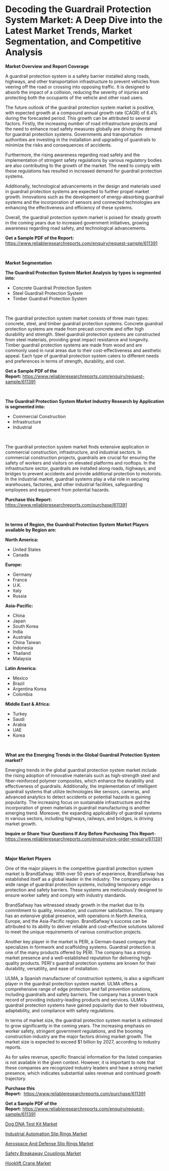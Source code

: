 <p><h1>Decoding the Guardrail Protection System Market: A Deep Dive into the Latest Market Trends, Market Segmentation, and Competitive Analysis</h1></p><p><strong>Market Overview and Report Coverage</strong></p>
<p><p>A guardrail protection system is a safety barrier installed along roads, highways, and other transportation infrastructure to prevent vehicles from veering off the road or crossing into opposing traffic. It is designed to absorb the impact of a collision, reducing the severity of injuries and protecting both the occupants of the vehicle and other road users.</p><p>The future outlook of the guardrail protection system market is positive, with expected growth at a compound annual growth rate (CAGR) of 6.4% during the forecasted period. This growth can be attributed to several factors. Firstly, the increasing number of road infrastructure projects and the need to enhance road safety measures globally are driving the demand for guardrail protection systems. Governments and transportation authorities are investing in the installation and upgrading of guardrails to minimize the risks and consequences of accidents.</p><p>Furthermore, the rising awareness regarding road safety and the implementation of stringent safety regulations by various regulatory bodies are also contributing to the growth of the market. The need to comply with these regulations has resulted in increased demand for guardrail protection systems.</p><p>Additionally, technological advancements in the design and materials used in guardrail protection systems are expected to further propel market growth. Innovations such as the development of energy-absorbing guardrail systems and the incorporation of sensors and connected technologies are enhancing the effectiveness and efficiency of these systems.</p><p>Overall, the guardrail protection system market is poised for steady growth in the coming years due to increased government initiatives, growing awareness regarding road safety, and technological advancements.</p></p>
<p><strong>Get a Sample PDF of the Report:</strong> <a href="https://www.reliableresearchreports.com/enquiry/request-sample/611391">https://www.reliableresearchreports.com/enquiry/request-sample/611391</a></p>
<p>&nbsp;</p>
<p><strong>Market Segmentation</strong></p>
<p><strong>The Guardrail Protection System Market Analysis by types is segmented into:</strong></p>
<p><ul><li>Concrete Guardrail Protection System</li><li>Steel Guardrail Protection System</li><li>Timber Guardrail Protection System</li></ul></p>
<p>&nbsp;</p>
<p><p>The guardrail protection system market consists of three main types: concrete, steel, and timber guardrail protection systems. Concrete guardrail protection systems are made from precast concrete and offer high durability and strength. Steel guardrail protection systems are constructed from steel materials, providing great impact resistance and longevity. Timber guardrail protection systems are made from wood and are commonly used in rural areas due to their cost-effectiveness and aesthetic appeal. Each type of guardrail protection system caters to different needs and preferences in terms of strength, durability, and cost.</p></p>
<p><strong>Get a Sample PDF of the Report:</strong>&nbsp;<a href="https://www.reliableresearchreports.com/enquiry/request-sample/611391">https://www.reliableresearchreports.com/enquiry/request-sample/611391</a></p>
<p>&nbsp;</p>
<p><strong>The Guardrail Protection System Market Industry Research by Application is segmented into:</strong></p>
<p><ul><li>Commercial Construction</li><li>Infrastructure</li><li>Industrial</li></ul></p>
<p>&nbsp;</p>
<p><p>The guardrail protection system market finds extensive application in commercial construction, infrastructure, and industrial sectors. In commercial construction projects, guardrails are crucial for ensuring the safety of workers and visitors on elevated platforms and rooftops. In the infrastructure sector, guardrails are installed along roads, highways, and bridges to prevent accidents and provide additional protection to motorists. In the industrial market, guardrail systems play a vital role in securing warehouses, factories, and other industrial facilities, safeguarding employees and equipment from potential hazards.</p></p>
<p><strong>Purchase this Report:</strong>&nbsp; <a href="https://www.reliableresearchreports.com/purchase/611391">https://www.reliableresearchreports.com/purchase/611391</a></p>
<p>&nbsp;</p>
<p><strong>In terms of Region, the Guardrail Protection System Market Players available by Region are:</strong></p>
<p>
    <p> <strong> North America: </strong>
        <ul>
            <li>United States</li>
            <li>Canada</li>
        </ul>
        </p> 
    <p> <strong> Europe: </strong>
        <ul>
            <li>Germany</li>
            <li>France</li>
            <li>U.K.</li>
            <li>Italy</li>
            <li>Russia</li>
        </ul>
        </p> 
    <p> <strong> Asia-Pacific: </strong>
        <ul>
            <li>China</li>
            <li>Japan</li>
            <li>South Korea</li>
            <li>India</li>
            <li>Australia</li>
            <li>China Taiwan</li>
            <li>Indonesia</li>
            <li>Thailand</li>
            <li>Malaysia</li>
        </ul>
        </p> 
    <p> <strong> Latin America: </strong>
        <ul>
            <li>Mexico</li>
            <li>Brazil</li>
            <li>Argentina Korea</li>
            <li>Colombia</li>
        </ul>
        </p> 
    <p> <strong> Middle East & Africa: </strong>
        <ul>
            <li>Turkey</li>
            <li>Saudi</li>
            <li>Arabia</li>
            <li>UAE</li>
            <li>Korea</li>
        </ul>
    </p>
    </p>
<p>&nbsp;</p>
<p><strong>What are the Emerging Trends in the Global Guardrail Protection System market?</strong></p>
<p><p>Emerging trends in the global guardrail protection system market include the rising adoption of innovative materials such as high-strength steel and fiber-reinforced polymer composites, which enhance the durability and effectiveness of guardrails. Additionally, the implementation of intelligent guardrail systems that utilize technologies like sensors, cameras, and advanced analytics to detect accidents or potential hazards is gaining popularity. The increasing focus on sustainable infrastructure and the incorporation of green materials in guardrail manufacturing is another emerging trend. Moreover, the expanding applicability of guardrail systems in various sectors, including highways, railways, and bridges, is driving market growth.</p></p>
<p><strong>Inquire or Share Your Questions If Any Before Purchasing This Report</strong>- <a href="https://www.reliableresearchreports.com/enquiry/pre-order-enquiry/611391">https://www.reliableresearchreports.com/enquiry/pre-order-enquiry/611391</a></p>
<p>&nbsp;</p>
<p><strong>Major Market Players</strong></p>
<p><p>One of the major players in the competitive guardrail protection system market is BrandSafway. With over 50 years of experience, BrandSafway has established itself as a global leader in the industry. The company provides a wide range of guardrail protection systems, including temporary edge protection and safety barriers. These systems are meticulously designed to ensure worker safety and comply with industry standards.</p><p>BrandSafway has witnessed steady growth in the market due to its commitment to quality, innovation, and customer satisfaction. The company has an extensive global presence, with operations in North America, Europe, and the Asia-Pacific region. BrandSafway's success can be attributed to its ability to deliver reliable and cost-effective solutions tailored to meet the unique requirements of various construction projects.</p><p>Another key player in the market is PERI, a German-based company that specializes in formwork and scaffolding systems. Guardrail protection is one of the many products offered by PERI. The company has a strong market presence and a well-established reputation for delivering high-quality products. PERI's guardrail protection systems are known for their durability, versatility, and ease of installation.</p><p>ULMA, a Spanish manufacturer of construction systems, is also a significant player in the guardrail protection system market. ULMA offers a comprehensive range of edge protection and fall prevention solutions, including guardrails and safety barriers. The company has a proven track record of providing industry-leading products and services. ULMA's guardrail protection systems have gained popularity due to their robustness, adaptability, and compliance with safety regulations.</p><p>In terms of market size, the guardrail protection system market is estimated to grow significantly in the coming years. The increasing emphasis on worker safety, stringent government regulations, and the booming construction industry are the major factors driving market growth. The market size is expected to exceed $1 billion by 2027, according to industry reports.</p><p>As for sales revenue, specific financial information for the listed companies is not available in the given context. However, it is important to note that these companies are recognized industry leaders and have a strong market presence, which indicates substantial sales revenue and continued growth trajectory.</p></p>
<p><strong>Purchase this Report:</strong>&nbsp;&nbsp;<a href="https://www.reliableresearchreports.com/purchase/611391">https://www.reliableresearchreports.com/purchase/611391</a></p>
<p></p>
<p><strong>Get a Sample PDF of the Report:</strong>&nbsp;<a href="https://www.reliableresearchreports.com/enquiry/request-sample/611391">https://www.reliableresearchreports.com/enquiry/request-sample/611391</a></p>
<p><p><a href="https://medium.com/@jeffrystehr/dog-dna-test-kit-market-size-cagr-trends-2024-2030-e5a2e72e6fb3">Dog DNA Test Kit Market</a></p><p><a href="https://www.linkedin.com/pulse/industrial-automation-slip-rings-market-challenges-opportunities-sqflf/">Industrial Automation Slip Rings Market</a></p><p><a href="https://www.linkedin.com/pulse/aerospace-defense-slip-rings-market-insights-players-forecast-fqudf/">Aerospace And Defense Slip Rings Market</a></p><p><a href="https://medium.com/@ransomjohns101/safety-breakaway-couplings-market-size-growth-forecast-2023-2030-8ced9371b3d3">Safety Breakaway Couplings Market</a></p><p><a href="https://www.linkedin.com/pulse/hooklift-crane-market-share-amp-new-trends-analysis-report-xsfjf/">Hooklift Crane Market</a></p></p>